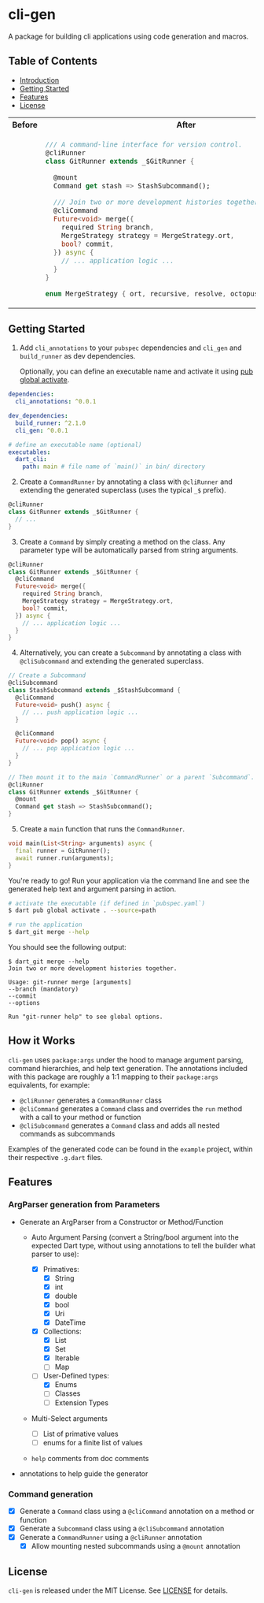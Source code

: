 # cli-gen

A package for building cli applications using code generation and macros.

## Table of Contents

- [Introduction](#introduction)
- [Getting Started](#getting-started)
- [Features](#features)
- [License](#license)

<table>
<tr>
<th>Before</th>
<th>After</th>
</tr>
<tr>
<td valign="top">

```dart

```

</td>
<td valign="top">

```dart
/// A command-line interface for version control.
@cliRunner
class GitRunner extends _$GitRunner {

  @mount
  Command get stash => StashSubcommand();

  /// Join two or more development histories together.
  @cliCommand
  Future<void> merge({
    required String branch,
    MergeStrategy strategy = MergeStrategy.ort,
    bool? commit,
  }) async {
    // ... application logic ...
  }
}

enum MergeStrategy { ort, recursive, resolve, octopus, ours, subtree }
```

</td>
</tr>
</table>

## Getting Started

1. Add `cli_annotations` to your `pubspec` dependencies and `cli_gen` and `build_runner` as dev dependencies.

   Optionally, you can define an executable name and activate it using [pub global activate](https://dart.dev/tools/pub/cmd/pub-global#activating-a-package-on-your-local-machine).

```yaml
dependencies:
  cli_annotations: ^0.0.1

dev_dependencies:
  build_runner: ^2.1.0
  cli_gen: ^0.0.1

# define an executable name (optional)
executables:
  dart_cli:
    path: main # file name of `main()` in bin/ directory
```

2. Create a `CommandRunner` by annotating a class with `@cliRunner` and extending the generated superclass (uses the typical `_$` prefix).

```dart
@cliRunner
class GitRunner extends _$GitRunner {
  // ...
}
```

3. Create a `Command` by simply creating a method on the class. Any parameter type will be automatically parsed from string arguments.

```dart
@cliRunner
class GitRunner extends _$GitRunner {
  @cliCommand
  Future<void> merge({
    required String branch,
    MergeStrategy strategy = MergeStrategy.ort,
    bool? commit,
  }) async {
    // ... application logic ...
  }
}
```

4. Alternatively, you can create a `Subcommand` by annotating a class with `@cliSubcommand` and extending the generated superclass.

```dart
// Create a Subcommand
@cliSubcommand
class StashSubcommand extends _$StashSubcommand {
  @cliCommand
  Future<void> push() async {
    // ... push application logic ...
  }

  @cliCommand
  Future<void> pop() async {
    // ... pop application logic ...
  }
}

// Then mount it to the main `CommandRunner` or a parent `Subcommand`.
@cliRunner
class GitRunner extends _$GitRunner {
  @mount
  Command get stash => StashSubcommand();
}
```

5. Create a `main` function that runs the `CommandRunner`.

```dart
void main(List<String> arguments) async {
  final runner = GitRunner();
  await runner.run(arguments);
}
```

You're ready to go! Run your application via the command line and see the generated help text and argument parsing in action.

```bash
# activate the executable (if defined in `pubspec.yaml`)
$ dart pub global activate . --source=path

# run the application
$ dart_git merge --help
```

You should see the following output:

```plaintext
$ dart_git merge --help
Join two or more development histories together.

Usage: git-runner merge [arguments]
--branch (mandatory)
--commit
--options

Run "git-runner help" to see global options.

```

## How it Works

`cli-gen` uses `package:args` under the hood to manage argument parsing, command hierarchies, and help text generation. The annotations included with this package are roughly a 1:1 mapping to their `package:args` equivalents, for example:

- `@cliRunner` generates a `CommandRunner` class
- `@cliCommand` generates a `Command` class and overrides the `run` method with a call to your method or function
- `@cliSubcommand` generates a `Command` class and adds all nested commands as subcommands

Examples of the generated code can be found in the `example` project, within their respective `.g.dart` files.

## Features

### ArgParser generation from Parameters

- Generate an ArgParser from a Constructor or Method/Function

  - Auto Argument Parsing (convert a String/bool argument into the expected Dart type, without using annotations to tell the builder what parser to use):
    - [x] Primatives:
      - [x] String
      - [x] int
      - [x] double
      - [x] bool
      - [x] Uri
      - [x] DateTime
    - [x] Collections:
      - [x] List
      - [x] Set
      - [x] Iterable
      - [ ] Map
    - [ ] User-Defined types:
      - [x] Enums
      - [ ] Classes
      - [ ] Extension Types
  - Multi-Select arguments

    - [ ] List of primative values
    - [ ] enums for a finite list of values

  - `help` comments from doc comments

- annotations to help guide the generator

### Command generation

- [x] Generate a `Command` class using a `@cliCommand` annotation on a method or function
- [x] Generate a `Subcommand` class using a `@cliSubcommand` annotation
- [x] Generate a `CommandRunner` using a `@cliRunner` annotation
  - [x] Allow mounting nested subcommands using a `@mount` annotation

## License

`cli-gen` is released under the MIT License. See [LICENSE](LICENSE) for details.
